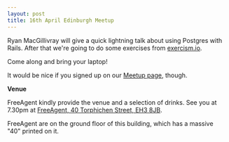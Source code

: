 ```yaml
---
layout: post
title: 16th April Edinburgh Meetup
---
```


Ryan MacGillivray will give a quick lightning talk about using Postgres with Rails. After that we're going to do some exercises from [exercism.io](http://exercism.io).

Come along and bring your laptop!

It would be nice if you signed up on our [Meetup page](http://www.meetup.com/scotrug/events/221832959/), though.

__Venue__

FreeAgent kindly provide the venue and a selection of drinks.
See you at 7.30pm at [FreeAgent, 40 Torphichen Street, EH3 8JB](http://maps.google.com/maps?q=EH3+8JB&hl=en&ll=55.946797,-3.213351&spn=0.009781,0.024226&client=safari&oe=UTF-8&hnear=Edinburgh+EH3+8JB,+United+Kingdom&t=m&z=16&vpsrc=6).

FreeAgent are on the ground floor of this building, which has a massive "40" printed on it.

